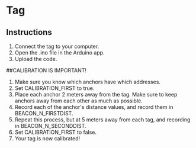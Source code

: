 # Tag

## Instructions

1. Connect the tag to your computer.
2. Open the .ino file in the Arduino app.
3. Upload the code.

##CALIBRATION IS IMPORTANT!

1. Make sure you know which anchors have which addresses.
2. Set CALIBRATION_FIRST to true.
3. Place each anchor 2 meters away from the tag. Make sure to keep anchors away from each other as much as possible.
4. Record each of the anchor's distance values, and record them in BEACON_N_FIRSTDIST.
5. Repeat this process, but at 5 meters away from each tag, and recording in BEACON_N_SECONDDIST.
5. Set CALIBRATION_FIRST to false.
6. Your tag is now calibrated!

